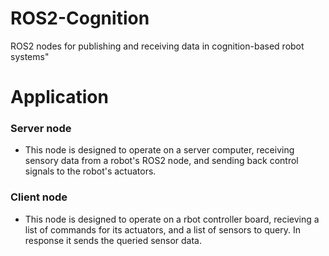 # ROS2-Cognition
ROS2 nodes for publishing and receiving data in cognition-based robot systems"
# Application
### Server node
 - This node is designed to operate on a server computer, receiving sensory data from a robot's ROS2 node, and sending back control signals to the robot's actuators.
### Client node
 - This node is designed to operate on a rbot controller board, recieving a list of commands for its actuators, and a list of sensors to query. In response it sends the queried sensor data.
